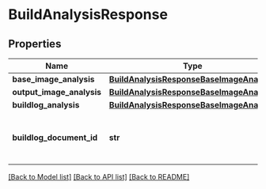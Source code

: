 # BuildAnalysisResponse

## Properties
Name | Type | Description | Notes
------------ | ------------- | ------------- | -------------
**base_image_analysis** | [**BuildAnalysisResponseBaseImageAnalysis**](BuildAnalysisResponseBaseImageAnalysis.md) |  | 
**output_image_analysis** | [**BuildAnalysisResponseBaseImageAnalysis**](BuildAnalysisResponseBaseImageAnalysis.md) |  | 
**buildlog_analysis** | [**BuildAnalysisResponseBaseImageAnalysis**](BuildAnalysisResponseBaseImageAnalysis.md) |  | 
**buildlog_document_id** | **str** | Document identifier for the stored build log. | [optional] 

[[Back to Model list]](../README.md#documentation-for-models) [[Back to API list]](../README.md#documentation-for-api-endpoints) [[Back to README]](../README.md)

